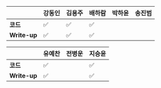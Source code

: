 |              | 강동인 | 김용주 | 배하람 | 박하윤 | 송진범 |
| ------------ | ------ | ------ | ----------------- | ------ | ------ |
| **코드**     |:white_check_mark:| :white_check_mark: |:white_check_mark:|        |        |
| **Write-up** |:white_check_mark:| :white_check_mark: |:white_check_mark:|        |        |

|              | 유예찬 | 전병운 | 지승윤 |
| ------------ | ------ | ------ | ------ |
| **코드**     |:white_check_mark:|  |:white_check_mark: |
| **Write-up** |:white_check_mark:|      | :white_check_mark:  |


